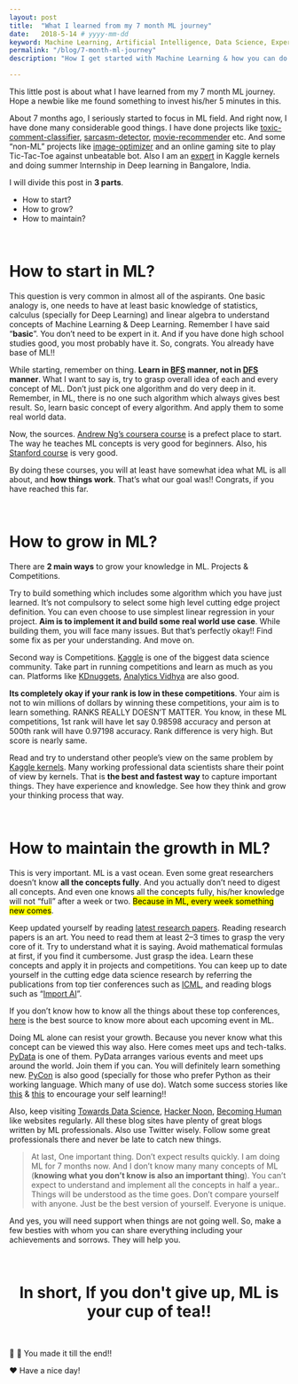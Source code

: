 ```yaml
---
layout: post
title:  "What I learned from my 7 month ML journey"
date:   2018-5-14 # yyyy-mm-dd
keyword: Machine Learning, Artificial Intelligence, Data Science, Experience, Beginner 
permalink: "/blog/7-month-ml-journey"
description: "How I get started with Machine Learning & how you can do it too? Simple steps to get started in ML."

---
```


This little post is about what I have learned from my 7 month ML journey. Hope a newbie like me found something to invest his/her 5 minutes in this.

About 7 months ago, I seriously started to focus in ML field. And right now, I have done many considerable good things. I have done projects like <a rel="nofollow" target="_blank" href="https://github.com/prashant-kikani/toxic-comment-classifier">toxic-comment-classifier</a>, <a rel="nofollow" target="_blank" href="https://github.com/prashant-kikani/sarcasm-detector-by-CNN">sarcasm-detector</a>, <a rel="nofollow" target="_blank" href="https://github.com/prashant-kikani/movie-recommender">movie-recommender</a> etc. And some “non-ML” projects like <a rel="nofollow" target="_blank" href="https://github.com/prashant-kikani/image-optimizer">image-optimizer</a> and an online gaming site to play Tic-Tac-Toe against unbeatable bot. Also I am an <a rel="nofollow" target="_blank" href="https://www.kaggle.com/prashantkikani">expert</a> in Kaggle kernels and doing summer Internship in Deep learning in Bangalore, India.

I will divide this post in <b>3 parts</b>.
- How to start?
- How to grow?
- How to maintain?

<br/>

# How to start in ML?

This question is very common in almost all of the aspirants. One basic analogy is, one needs to have at least basic knowledge of statistics, calculus (specially for Deep Learning) and linear algebra to understand concepts of Machine Learning & Deep Learning. Remember I have said “<b>basic</b>”. You don’t need to be expert in it. And if you have done high school studies good, you most probably have it. So, congrats. You already have base of ML!!

While starting, remember on thing. <b>Learn in [BFS](https://en.wikipedia.org/wiki/Breadth-first_search) manner, not in [DFS](https://en.wikipedia.org/wiki/Depth-first_search) manner</b>. What I want to say is, try to grasp overall idea of each and every concept of ML. Don’t just pick one algorithm and do very deep in it. Remember, in ML, there is no one such algorithm which always gives best result. So, learn basic concept of every algorithm. And apply them to some real world data.

Now, the sources. [Andrew Ng’s coursera course](https://www.coursera.org/learn/machine-learning) is a prefect place to start. The way he teaches ML concepts is very good for beginners. Also, his <a rel="nofollow" target="_blank" href="https://www.youtube.com/view_play_list?p=A89DCFA6ADACE599">Stanford course</a> is very good.

By doing these courses, you will at least have somewhat idea what ML is all about, and <b>how things work</b>. That’s what our goal was!! Congrats, if you have reached this far.

<br/>

# How to grow in ML?

There are <b>2 main ways</b> to grow your knowledge in ML. Projects & Competitions.

Try to build something which includes some algorithm which you have just learned. It’s not compulsory to select some high level cutting edge project definition. You can even choose to use simplest linear regression in your project. <b>Aim is to implement it and build some real world use case</b>. While building them, you will face many issues. But that’s perfectly okay!! Find some fix as per your understanding. And move on.

Second way is Competitions. [Kaggle](https://www.kaggle.com/) is one of the biggest data science community. Take part in running competitions and learn as much as you can. Platforms like [KDnuggets](https://www.kdnuggets.com/), [Analytics Vidhya](https://www.analyticsvidhya.com/) are also good.

<b>Its completely okay if your rank is low in these competitions</b>. Your aim is not to win millions of dollars by winning these competitions, your aim is to learn something. RANKS REALLY DOESN’T MATTER. You know, in these ML competitions, 1st rank will have let say 0.98598 accuracy and person at 500th rank will have 0.97198 accuracy. Rank difference is very high. But score is nearly same.

Read and try to understand other people’s view on the same problem by [Kaggle kernels](https://www.kaggle.com/kernels). Many working professional data scientists share their point of view by kernels. That is <b>the best and fastest way</b> to capture important things. They have experience and knowledge. See how they think and grow your thinking process that way.

<br/>

# How to maintain the growth in ML?

This is very important. ML is a vast ocean. Even some great researchers doesn’t know <b>all the concepts fully</b>. And you actually don’t need to digest all concepts. And even one knows all the concepts fully, his/her knowledge will not “full” after a week or two. <mark>Because in ML, every week something new comes</mark>.

Keep updated yourself by reading [latest research papers](http://www.arxiv-sanity.com/). Reading research papers is an art. You need to read them at least 2–3 times to grasp the very core of it. Try to understand what it is saying. Avoid mathematical formulas at first, if you find it cumbersome. Just grasp the idea. Learn these concepts and apply it in projects and competitions. You can keep up to date yourself in the cutting edge data science research by referring the publications from top tier conferences such as [ICML](https://icml.cc/), and reading blogs such as “[Import AI](https://jack-clark.net/)”.

If you don’t know how to know all the things about these top conferences, <a rel="nofollow" target="_blank" href="http://www.guide2research.com/topconf/machine-learning">here</a> is the best source to know more about each upcoming event in ML.

Doing ML alone can resist your growth. Because you never know what this concept can be viewed this way also. Here comes meet ups and tech-talks. [PyData](https://pydata.org/) is one of them. PyData arranges various events and meet ups around the world. Join them if you can. You will definitely learn something new. [PyCon](https://www.pycon.org/) is also good (specially for those who prefer Python as their working language. Which many of use do). Watch some success stories like <a rel="nofollow" target="_blank" href="https://youtu.be/MOdlp1d0PNA">this</a> & <a rel="nofollow" target="_blank" href="https://www.youtube.com/watch?v=rIofV14c0tc&t=100s">this</a> to encourage your self learning!!

Also, keep visiting <a rel="nofollow" target="_blank" href="https://towardsdatascience.com/">Towards Data Science</a>, <a rel="nofollow" target="_blank" href="https://hackernoon.com/">Hacker Noon</a>, <a rel="nofollow" target="_blank" href="https://becominghuman.ai/">Becoming Human</a> like websites regularly. All these blog sites have plenty of great blogs written by ML professionals. Also use Twitter wisely. Follow some great professionals there and never be late to catch new things.

> At last, One important thing. Don’t expect results quickly. I am doing ML for 7 months now. And I don’t know many many concepts of ML (<b>knowing what you don’t know is also an important thing</b>). You can’t expect to understand and implement all the concepts in half a year.. Things will be understood as the time goes. Don’t compare yourself with anyone. Just be the best version of yourself. Everyone is unique.

And yes, you will need support when things are not going well. So, make a few besties with whom you can share everything including your achievements and sorrows. They will help you.

<br/>

# <center>In short, If you don't give up, ML is your cup of tea!!</center>

<br/>

👏 👏 You made it till the end!!

❤️ Have a nice day!
